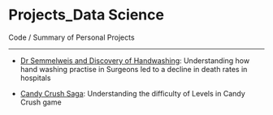 # Projects_Data Science
Code / Summary of Personal Projects

***

* [Dr Semmelweis and Discovery of Handwashing](http://bit.ly/2F67xtM): Understanding how hand washing practise in Surgeons led to a decline in death rates in hospitals

* [Candy Crush Saga](http://bit.ly/2oMTtLu): Understanding the difficulty of Levels in Candy Crush game


